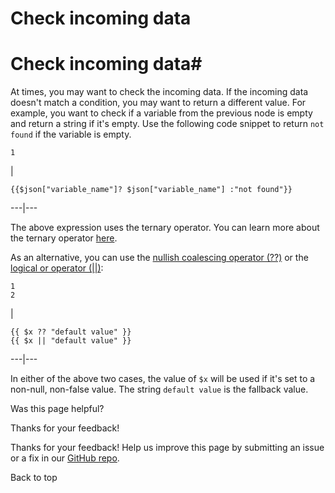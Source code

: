 # Check incoming data

[ ](https://github.com/n8n-io/n8n-docs/edit/main/docs/code/cookbook/expressions/check-incoming-data.md "Edit this page")

# Check incoming data#

At times, you may want to check the incoming data. If the incoming data doesn't match a condition, you may want to return a different value. For example, you want to check if a variable from the previous node is empty and return a string if it's empty. Use the following code snippet to return `not found` if the variable is empty.
    
    
    1

| 
    
    
    {{$json["variable_name"]? $json["variable_name"] :"not found"}}
      
  
---|---  
  
The above expression uses the ternary operator. You can learn more about the ternary operator [here](https://developer.mozilla.org/en-US/docs/Web/JavaScript/Reference/Operators/Conditional_Operator).

As an alternative, you can use the [nullish coalescing operator (??)](https://developer.mozilla.org/en-US/docs/Web/JavaScript/Reference/Operators/Nullish_coalescing) or the [logical or operator (||)](https://developer.mozilla.org/en-US/docs/Web/JavaScript/Reference/Operators/Logical_OR):
    
    
    1
    2

| 
    
    
    {{ $x ?? "default value" }}
    {{ $x || "default value" }}
      
  
---|---  
  
In either of the above two cases, the value of `$x` will be used if it's set to a non-null, non-false value. The string `default value` is the fallback value.

Was this page helpful? 

Thanks for your feedback! 

Thanks for your feedback! Help us improve this page by submitting an issue or a fix in our [GitHub repo](https://github.com/n8n-io/n8n-docs). 

Back to top 
